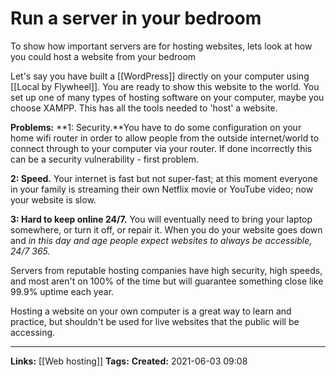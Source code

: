 # Run a server in your bedroom
To show how important servers are for hosting websites, lets look at how you could host a website from your bedroom

Let's say you have built a [[WordPress]] directly on your computer using [[Local by Flywheel]].
You are ready to show this website to the world. 
You set up one of many types of hosting software on your computer, maybe you choose XAMPP. This has all the tools needed to 'host' a website.

**Problems:**
**1: Security.**You have to do some configuration on your home wifi router in order to allow people from the outside internet/world to connect through to your computer via your router. If done incorrectly this can be a security vulnerability - first problem.

**2: Speed.** Your internet is fast but not super-fast; at this moment everyone in your family is streaming their own Netflix movie or YouTube video; now your website is slow.

**3: Hard to keep online 24/7.** You will eventually need to bring your laptop somewhere, or turn it off, or repair it. When you do your website goes down and *in this day and age people expect websites to always be accessible, 24/7 365.* 


Servers from reputable hosting companies have high security, high speeds, and most aren't on 100% of the time but will guarantee something close like 99.9% uptime each year. 

Hosting a website on your own computer is a great way to learn and practice, but shouldn't be used for live websites that the public will be accessing. 


---
**Links:**  [[Web hosting]] 
**Tags:** 
**Created:** 2021-06-03  09:08